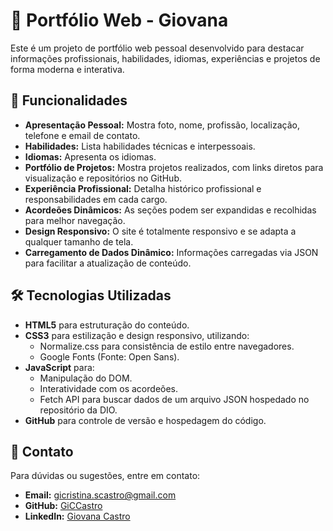 # 🌟 Portfólio Web - Giovana  

Este é um projeto de portfólio web pessoal desenvolvido para destacar informações profissionais, habilidades, idiomas, experiências e projetos de forma moderna e interativa.  

## 🚀 Funcionalidades  

- **Apresentação Pessoal:** Mostra foto, nome, profissão, localização, telefone e email de contato.  
- **Habilidades:** Lista habilidades técnicas e interpessoais.  
- **Idiomas:** Apresenta os idiomas.  
- **Portfólio de Projetos:** Mostra projetos realizados, com links diretos para visualização e repositórios no GitHub.  
- **Experiência Profissional:** Detalha histórico profissional e responsabilidades em cada cargo.  
- **Acordeões Dinâmicos:** As seções podem ser expandidas e recolhidas para melhor navegação.  
- **Design Responsivo:** O site é totalmente responsivo e se adapta a qualquer tamanho de tela.  
- **Carregamento de Dados Dinâmico:** Informações carregadas via JSON para facilitar a atualização de conteúdo.  

## 🛠️ Tecnologias Utilizadas  

- **HTML5** para estruturação do conteúdo.  
- **CSS3** para estilização e design responsivo, utilizando:  
  - Normalize.css para consistência de estilo entre navegadores.  
  - Google Fonts (Fonte: Open Sans).  
- **JavaScript** para:  
  - Manipulação do DOM.  
  - Interatividade com os acordeões.  
  - Fetch API para buscar dados de um arquivo JSON hospedado no repositório da DIO.  
- **GitHub** para controle de versão e hospedagem do código.

## 📧 Contato  

Para dúvidas ou sugestões, entre em contato:  
- **Email:** [gicristina.scastro@gmail.com](mailto:gicristina.scastro@gmail.com)  
- **GitHub:** [GiCCastro](https://github.com/GiCCastro)  
- **LinkedIn:** [Giovana Castro](https://www.linkedin.com/in/giovana-castro-496562238/)  
